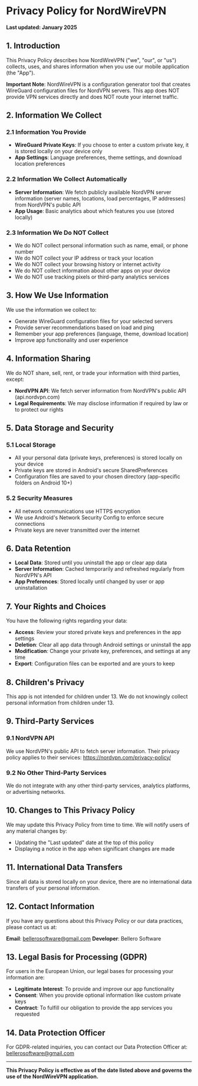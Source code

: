 # Privacy Policy for NordWireVPN

**Last updated: January 2025**

## 1. Introduction

This Privacy Policy describes how NordWireVPN ("we", "our", or "us") collects, uses, and shares information when you use our mobile application (the "App").

**Important Note**: NordWireVPN is a configuration generator tool that creates WireGuard configuration files for NordVPN servers. This app does NOT provide VPN services directly and does NOT route your internet traffic.

## 2. Information We Collect

### 2.1 Information You Provide
- **WireGuard Private Keys**: If you choose to enter a custom private key, it is stored locally on your device only
- **App Settings**: Language preferences, theme settings, and download location preferences

### 2.2 Information We Collect Automatically
- **Server Information**: We fetch publicly available NordVPN server information (server names, locations, load percentages, IP addresses) from NordVPN's public API
- **App Usage**: Basic analytics about which features you use (stored locally)

### 2.3 Information We Do NOT Collect
- We do NOT collect personal information such as name, email, or phone number
- We do NOT collect your IP address or track your location
- We do NOT collect your browsing history or internet activity
- We do NOT collect information about other apps on your device
- We do NOT use tracking pixels or third-party analytics services

## 3. How We Use Information

We use the information we collect to:
- Generate WireGuard configuration files for your selected servers
- Provide server recommendations based on load and ping
- Remember your app preferences (language, theme, download location)
- Improve app functionality and user experience

## 4. Information Sharing

We do NOT share, sell, rent, or trade your information with third parties, except:
- **NordVPN API**: We fetch server information from NordVPN's public API (api.nordvpn.com)
- **Legal Requirements**: We may disclose information if required by law or to protect our rights

## 5. Data Storage and Security

### 5.1 Local Storage
- All your personal data (private keys, preferences) is stored locally on your device
- Private keys are stored in Android's secure SharedPreferences
- Configuration files are saved to your chosen directory (app-specific folders on Android 10+)

### 5.2 Security Measures
- All network communications use HTTPS encryption
- We use Android's Network Security Config to enforce secure connections
- Private keys are never transmitted over the internet

## 6. Data Retention

- **Local Data**: Stored until you uninstall the app or clear app data
- **Server Information**: Cached temporarily and refreshed regularly from NordVPN's API
- **App Preferences**: Stored locally until changed by user or app uninstallation

## 7. Your Rights and Choices

You have the following rights regarding your data:
- **Access**: Review your stored private keys and preferences in the app settings
- **Deletion**: Clear all app data through Android settings or uninstall the app
- **Modification**: Change your private key, preferences, and settings at any time
- **Export**: Configuration files can be exported and are yours to keep

## 8. Children's Privacy

This app is not intended for children under 13. We do not knowingly collect personal information from children under 13.

## 9. Third-Party Services

### 9.1 NordVPN API
We use NordVPN's public API to fetch server information. Their privacy policy applies to their services: https://nordvpn.com/privacy-policy/

### 9.2 No Other Third-Party Services
We do not integrate with any other third-party services, analytics platforms, or advertising networks.

## 10. Changes to This Privacy Policy

We may update this Privacy Policy from time to time. We will notify users of any material changes by:
- Updating the "Last updated" date at the top of this policy
- Displaying a notice in the app when significant changes are made

## 11. International Data Transfers

Since all data is stored locally on your device, there are no international data transfers of your personal information.

## 12. Contact Information

If you have any questions about this Privacy Policy or our data practices, please contact us at:

**Email**: bellerosoftware@gmail.com
**Developer**: Bellero Software

## 13. Legal Basis for Processing (GDPR)

For users in the European Union, our legal bases for processing your information are:
- **Legitimate Interest**: To provide and improve our app functionality
- **Consent**: When you provide optional information like custom private keys
- **Contract**: To fulfill our obligation to provide the app services you requested

## 14. Data Protection Officer

For GDPR-related inquiries, you can contact our Data Protection Officer at: bellerosoftware@gmail.com

---

**This Privacy Policy is effective as of the date listed above and governs the use of the NordWireVPN application.**
